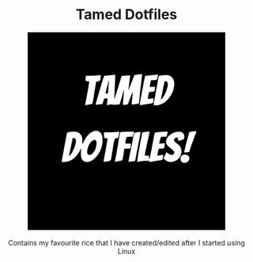<h1 align="center">Tamed Dotfiles</h1>
<p align="center">
<img src="logo.svg" height="400px" width="400px"
     alt="Markdown Monster icon"/>
</p>
<p align="center">Contains my favourite rice that I have created/edited after I started using Linux
  </p>
